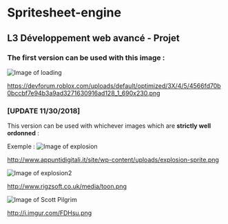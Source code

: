 # Spritesheet-engine

## L3 Développement web avancé - Projet

### The first version can be used with this image : 
![Image of loading](https://devforum.roblox.com/uploads/default/optimized/3X/4/5/4566fd70b0bccbf7e94b3a9ad3271630916ad128_1_690x230.png)

https://devforum.roblox.com/uploads/default/optimized/3X/4/5/4566fd70b0bccbf7e94b3a9ad3271630916ad128_1_690x230.png

### [UPDATE 11/30/2018]
This version can be used with whichever images which are __strictly well ordonned__ :

Exemple :
![Image of explosion](http://www.appuntidigitali.it/site/wp-content/uploads/explosion-sprite.png)

http://www.appuntidigitali.it/site/wp-content/uploads/explosion-sprite.png

![Image of explosion2](http://www.rigzsoft.co.uk/media/toon.png)

http://www.rigzsoft.co.uk/media/toon.png

![Image of Scott Pilgrim](http://i.imgur.com/FDHsu.png)

http://i.imgur.com/FDHsu.png
